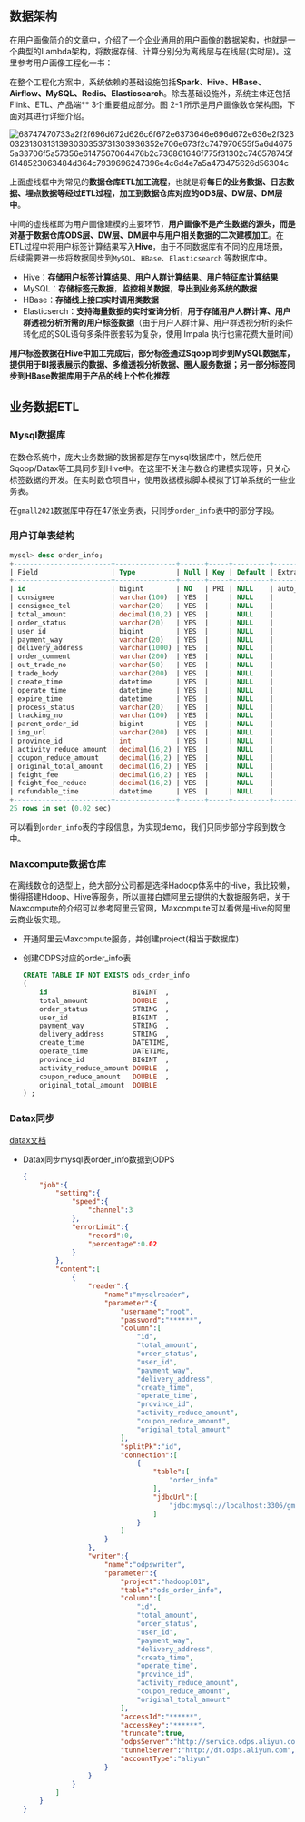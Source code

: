 ## 数据架构

在用户画像简介的文章中，介绍了一个企业通用的用户画像的数据架构，也就是一个典型的Lambda架构，将数据存储、计算分别分为离线层与在线层(实时层)。这里参考用户画像工程化一书：

在整个工程化方案中，系统依赖的基础设施包括**Spark、Hive、HBase、Airflow、MySQL、Redis、Elasticsearch**。除去基础设施外，系统主体还包括Flink、ETL、产品端** 3个重要组成部分。图 2-1 所示是用户画像数仓架构图，下面对其进行详细介绍。

![68747470733a2f2f696d672d626c6f672e6373646e696d672e636e2f32303231303131393030353731303936352e706e673f2c747970655f5a6d46755a33706f5a57356e6147567064476b2c736861646f775f31302c746578745f6148523063484d364c7939696247396e4c6d4e7a5a473475626d56304c](../../../../Desktop/68747470733a2f2f696d672d626c6f672e6373646e696d672e636e2f32303231303131393030353731303936352e706e673f2c747970655f5a6d46755a33706f5a57356e6147567064476b2c736861646f775f31302c746578745f6148523063484d364c7939696247396e4c6d4e7a5a473475626d56304c.png)

上面虚线框中为常见的**数据仓库ETL加工流程**，也就是将**每日的业务数据、日志数据、埋点数据等经过ETL过程，加工到数据仓库对应的ODS层、DW层、DM层中**。

中间的虚线框即为用户画像建模的主要环节，**用户画像不是产生数据的源头，而是对基于数据仓库ODS层、DW层、DM层中与用户相关数据的二次建模加工**。在ETL过程中将用户标签计算结果写入**Hive**，由于不同数据库有不同的应用场景，后续需要进一步将数据同步到`MySQL`、`HBase`、`Elasticsearch` 等数据库中。

- Hive：**存储用户标签计算结果**、**用户人群计算结果**、**用户特征库计算结果**
- MySQL：**存储标签元数据**，**监控相关数据**，**导出到业务系统的数据**
- HBase：**存储线上接口实时调用类数据**
- Elasticserch：**支持海量数据的实时查询分析**，**用于存储用户人群计算、用户群透视分析所需的用户标签数据**（由于用户人群计算、用户群透视分析的条件转化成的SQL语句多条件嵌套较为复杂，使用 Impala 执行也需花费大量时间）

**用户标签数据在Hive中加工完成后，部分标签通过Sqoop同步到MySQL数据库，提供用于BI报表展示的数据、多维透视分析数据、圈人服务数据；另一部分标签同步到HBase数据库用于产品的线上个性化推荐**

## 业务数据ETL

### Mysql数据库

在数仓系统中，庞大业务数据的数据都是存在mysql数据库中，然后使用Sqoop/Datax等工具同步到Hive中。在这里不关注与数仓的建模实现等，只关心标签数据的开发。在实时数仓项目中，使用数据模拟脚本模拟了订单系统的一些业务表。

在`gmall2021`数据库中存在47张业务表，只同步`order_info`表中的部分字段。

### 用户订单表结构

```sql
mysql> desc order_info;
+------------------------+---------------+------+-----+---------+----------------+
| Field                  | Type          | Null | Key | Default | Extra          |
+------------------------+---------------+------+-----+---------+----------------+
| id                     | bigint        | NO   | PRI | NULL    | auto_increment |
| consignee              | varchar(100)  | YES  |     | NULL    |                |
| consignee_tel          | varchar(20)   | YES  |     | NULL    |                |
| total_amount           | decimal(10,2) | YES  |     | NULL    |                |
| order_status           | varchar(20)   | YES  |     | NULL    |                |
| user_id                | bigint        | YES  |     | NULL    |                |
| payment_way            | varchar(20)   | YES  |     | NULL    |                |
| delivery_address       | varchar(1000) | YES  |     | NULL    |                |
| order_comment          | varchar(200)  | YES  |     | NULL    |                |
| out_trade_no           | varchar(50)   | YES  |     | NULL    |                |
| trade_body             | varchar(200)  | YES  |     | NULL    |                |
| create_time            | datetime      | YES  |     | NULL    |                |
| operate_time           | datetime      | YES  |     | NULL    |                |
| expire_time            | datetime      | YES  |     | NULL    |                |
| process_status         | varchar(20)   | YES  |     | NULL    |                |
| tracking_no            | varchar(100)  | YES  |     | NULL    |                |
| parent_order_id        | bigint        | YES  |     | NULL    |                |
| img_url                | varchar(200)  | YES  |     | NULL    |                |
| province_id            | int           | YES  |     | NULL    |                |
| activity_reduce_amount | decimal(16,2) | YES  |     | NULL    |                |
| coupon_reduce_amount   | decimal(16,2) | YES  |     | NULL    |                |
| original_total_amount  | decimal(16,2) | YES  |     | NULL    |                |
| feight_fee             | decimal(16,2) | YES  |     | NULL    |                |
| feight_fee_reduce      | decimal(16,2) | YES  |     | NULL    |                |
| refundable_time        | datetime      | YES  |     | NULL    |                |
+------------------------+---------------+------+-----+---------+----------------+
25 rows in set (0.02 sec)
```

可以看到`order_info`表的字段信息，为实现demo，我们只同步部分字段到数仓中。

### Maxcompute数据仓库

在离线数仓的选型上，绝大部分公司都是选择Hadoop体系中的Hive，我比较懒，懒得搭建Hdoop、Hive等服务，所以直接白嫖阿里云提供的大数据服务吧，关于Maxcompute的介绍可以参考阿里云官网，Maxcompute可以看做是Hive的阿里云商业版实现。

- 开通阿里云Maxcompute服务，并创建project(相当于数据库)

- 创建ODPS对应的order_info表

  ```sql
  CREATE TABLE IF NOT EXISTS ods_order_info
  (
      id                     BIGINT  ,
      total_amount           DOUBLE  ,
      order_status           STRING  ,
      user_id                BIGINT  ,
      payment_way            STRING  ,
      delivery_address       STRING  ,
      create_time            DATETIME,
      operate_time           DATETIME,
      province_id            BIGINT  ,
      activity_reduce_amount DOUBLE  ,
      coupon_reduce_amount   DOUBLE  ,
      original_total_amount  DOUBLE  
  ) ;
  ```

### Datax同步

[datax文档](https://github.com/alibaba/DataX)

- Datax同步mysql表order_info数据到ODPS

  ```json
  {
      "job":{
          "setting":{
              "speed":{
                  "channel":3
              },
              "errorLimit":{
                  "record":0,
                  "percentage":0.02
              }
          },
          "content":[
              {
                  "reader":{
                      "name":"mysqlreader",
                      "parameter":{
                          "username":"root",
                          "password":"******",
                          "column":[
                              "id",
                              "total_amount",
                              "order_status",
                              "user_id",
                              "payment_way",
                              "delivery_address",
                              "create_time",
                              "operate_time",
                              "province_id",
                              "activity_reduce_amount",
                              "coupon_reduce_amount",
                              "original_total_amount"
                          ],
                          "splitPk":"id",
                          "connection":[
                              {
                                  "table":[
                                      "order_info"
                                  ],
                                  "jdbcUrl":[
                                      "jdbc:mysql://localhost:3306/gmall2021"
                                  ]
                              }
                          ]
                      }
                  },
                  "writer":{
                      "name":"odpswriter",
                      "parameter":{
                          "project":"hadoop101",
                          "table":"ods_order_info",
                          "column":[
                              "id",
                              "total_amount",
                              "order_status",
                              "user_id",
                              "payment_way",
                              "delivery_address",
                              "create_time",
                              "operate_time",
                              "province_id",
                              "activity_reduce_amount",
                              "coupon_reduce_amount",
                              "original_total_amount"
                          ],
                          "accessId":"******",
                          "accessKey":"******",
                          "truncate":true,
                          "odpsServer":"http://service.odps.aliyun.com/api",
                          "tunnelServer":"http://dt.odps.aliyun.com",
                          "accountType":"aliyun"
                      }
                  }
              }
          ]
      }
  }
  ```

  